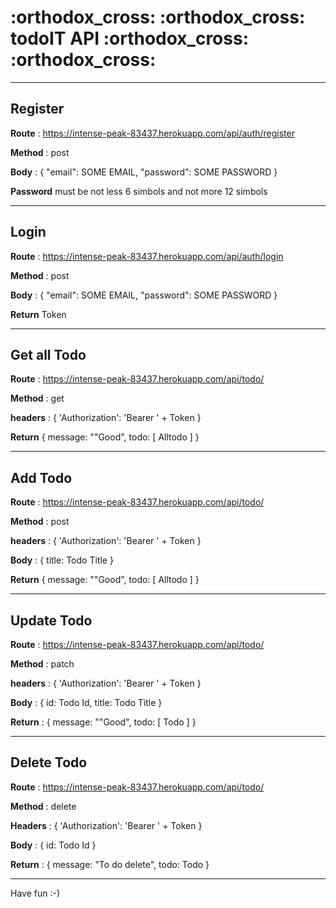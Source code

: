 <h1>:orthodox_cross: :orthodox_cross: todoIT API :orthodox_cross: :orthodox_cross:</h1>

---

<h2>Register</h2>

**Route** : https://intense-peak-83437.herokuapp.com/api/auth/register

**Method** : post

**Body** : {
"email": SOME EMAIL,
"password": SOME PASSWORD
}

**Password** must be not less 6 simbols and not more 12 simbols

---

<h2>Login</h2>

**Route** : https://intense-peak-83437.herokuapp.com/api/auth/login

**Method** : post

**Body** : {
"email": SOME EMAIL,
"password": SOME PASSWORD
}

**Return** Token

---

<h2>Get all Todo</h2>

**Route** : https://intense-peak-83437.herokuapp.com/api/todo/

**Method** : get

**headers** : { 'Authorization': 'Bearer ' + Token }

**Return** { message: ""Good", todo: [ Alltodo ] }

---

<h2>Add Todo</h2>

**Route** : https://intense-peak-83437.herokuapp.com/api/todo/

**Method** : post

**headers** : { 'Authorization': 'Bearer ' + Token }

**Body** : { title: Todo Title }

**Return** { message: ""Good", todo: [ Alltodo ] }

---

<h2>Update Todo</h2>

**Route** : https://intense-peak-83437.herokuapp.com/api/todo/

**Method** : patch

**headers** : { 'Authorization': 'Bearer ' + Token }

**Body** : {
id: Todo Id,
title: Todo Title
}

**Return** : { message: ""Good", todo: [ Todo ] }

---

<h2>Delete Todo</h2>

**Route** : https://intense-peak-83437.herokuapp.com/api/todo/

**Method** : delete

**Headers** : { 'Authorization': 'Bearer ' + Token }

**Body** : { id: Todo Id }

**Return** : { message: "To do delete", todo: Todo }

---

Have fun :-)
